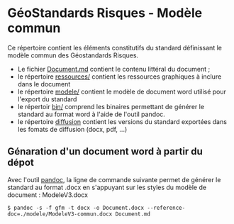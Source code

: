 # GéoStandards Risques - Modèle commun

Ce répertoire contient les éléments constitutifs du standard définissant le modèle commun des Géostandards Risques.

- Le fichier [Document.md](./Document.md) contient le contenu littéral du document ;
- le répertoire [ressources/](./ressources) contient les ressources graphiques à inclure dans le document
- le répertoire [modele/](./modele) contient le modèle de document word utilisé pour l'export du standard
- le répertoir [bin/](./bin) comprend les binaires permettant de générer le standard au format word à l'aide de l'outil pandoc.
- le répertoire [diffusion](./diffusion) contient les versions du standard exportées dans les fomats de diffusion (docx, pdf, ...)

## Génaration d'un document word à partir du dépot

Avec l'outil [pandoc](https://pandoc.org/index.html), la ligne de commande suivante permet de générer le standard au format .docx en s'appuyant sur les styles du modèle de document : ModeleV3.docx

````
$ pandoc -s -f gfm -t docx -o Document.docx --reference-doc=./modele/ModeleV3-commun.docx Document.md
````
